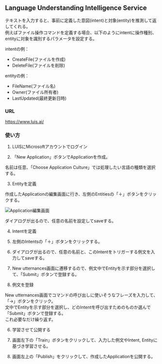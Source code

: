 ## Language Understanding Intelligence Service

テキストを入力すると、事前に定義した意図(intent)と対象(entity)を推測して返してくれる。  
例えばファイル操作コマンドを定義する場合、以下のようにintentに操作種別、entityに対象を識別するパラメータを設定する。  

intentの例：  
- CreateFile(ファイルを作成)
- DeleteFile(ファイルを削除)

entityの例：  
- FileName(ファイル名)
- Owner(ファイル所有者)
- LastUpdated(最終更新日時)

### URL

https://www.luis.ai/

### 使い方

1. LUISにMicrosoftアカウントでログイン

2. 「New Application」ボタンでApplicationを作成。
  
  名前は任意、「Choose Application Culture」では処理したい言語の種類を選択する。  


3. Entityを定義
  
  作成したApplicationの編集画面に行き、左側のEntitiesの「＋」ボタンをクリックする。

  ![Application編集画面](https://raw.githubusercontent.com/r-stack/tutorial/images/azure/luis_dashboard.JPG)  
  
  ダイアログが出るので、任意の名前を設定してsaveする。

4. Intentを定義  

  1. 左側のIntentsの「＋」ボタンをクリックする。   
  2. ダイアログが出るので、任意の名前と、このIntentをトリガーする例文を入力してsaveする。
  3. New utternances画面に遷移するので、例文中でEntityを示す部分を選択して、「Submit」ボタンで登録する。

5. 例文を登録

  New utternances画面でコマンドの呼び出しに使いそうなフレーズを入力して、「→」ボタンをクリック。  
  文中でEntityを示す部分を選択し、どのIntentを呼び出すためのものか選んで「Submit」ボタンで登録する。  
  これ必要なだけ繰り返す。
  
6. 学習させて公開する  

  1. 画面左下の「Train」ボタンをクリックして、入力した例文やIntent, Entityに基づき学習させる。  
  2. 画面左上の「Publish」をクリックして、作成したApplicationを公開する。
  
